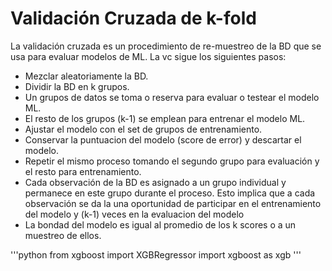 # Validación Cruzada de k-fold
La validación cruzada es un procedimiento de re-muestreo de la BD que se usa para evaluar modelos de ML. La vc sigue los siguientes pasos:
- Mezclar aleatoriamente la BD.
- Dividir la BD en k grupos.
- Un grupos de datos se toma o reserva para evaluar o testear el modelo ML.
- El resto de los grupos (k-1) se emplean para entrenar el modelo ML.
- Ajustar el modelo con el set de grupos de entrenamiento.
- Conservar la puntuacion del modelo (score de error) y descartar el modelo.
- Repetir el mismo proceso tomando el segundo grupo para evaluación y el resto para entrenamiento.
- Cada observación de la BD es asignado a un grupo individual y permanece en este grupo durante el proceso. Esto implica que a cada 
observación se da la una oportunidad de participar en el entrenamiento del modelo y (k-1) veces en la evaluacion del modelo
- La bondad del modelo es igual al promedio de los k scores o a un muestreo de ellos.

'''python
from xgboost import XGBRegressor
import xgboost as xgb
'''


